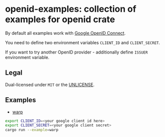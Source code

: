 # openid-examples: collection of examples for openid crate

By default all examples work with [Google OpenID Connect](https://developers.google.com/identity/protocols/oauth2/openid-connect).

You need to define two environment variables `CLIENT_ID` and `CLIENT_SECRET`.

If you want to try another OpenID provider - additionally define `ISSUER` environment variable.

## Legal

Dual-licensed under `MIT` or the [UNLICENSE](http://unlicense.org/).

## Examples

- [warp](examples/warp.rs)

```bash
export CLIENT_ID=<your google client id here>
export CLIENT_SECRET=<your google client secret>
cargo run --example=warp
```

